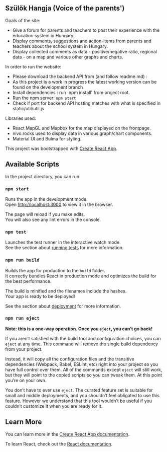 ## Szülők Hangja (Voice of the parents')


Goals of the site:

- Give a forum for parents and teachers to post their experience with the education system in Hungary.
- Display comments, suggestions and action-items from parents and teachers about the school system in Hungary.
- Display collected comments as data - positive/negative ratio, regional data - on a map and various other graphs and charts.


In order to run the website:

- Please download the backend API from (and follow readme.md) :
- As this project is a work in progress the latest working version can be found on the development branch
- Install dependencies : run  `npm install' from project root.
- Run the npm server:  `npm start`
- Check if port for backend API hosting matches with what is specified in static/util/util.js


Libraries used:

- React MapGL and Mapbox for the map displayed on the frontpage.
- nivo.rocks used to display data in various graph/chart components.
- Material UI and Bulma for styling.



This project was bootstrapped with [Create React App](https://github.com/facebook/create-react-app).

## Available Scripts

In the project directory, you can run:

### `npm start`

Runs the app in the development mode.<br />
Open [http://localhost:3000](http://localhost:3000) to view it in the browser.

The page will reload if you make edits.<br />
You will also see any lint errors in the console.

### `npm test`

Launches the test runner in the interactive watch mode.<br />
See the section about [running tests](https://facebook.github.io/create-react-app/docs/running-tests) for more information.

### `npm run build`

Builds the app for production to the `build` folder.<br />
It correctly bundles React in production mode and optimizes the build for the best performance.

The build is minified and the filenames include the hashes.<br />
Your app is ready to be deployed!

See the section about [deployment](https://facebook.github.io/create-react-app/docs/deployment) for more information.

### `npm run eject`

**Note: this is a one-way operation. Once you `eject`, you can’t go back!**

If you aren’t satisfied with the build tool and configuration choices, you can `eject` at any time. This command will remove the single build dependency from your project.

Instead, it will copy all the configuration files and the transitive dependencies (Webpack, Babel, ESLint, etc) right into your project so you have full control over them. All of the commands except `eject` will still work, but they will point to the copied scripts so you can tweak them. At this point you’re on your own.

You don’t have to ever use `eject`. The curated feature set is suitable for small and middle deployments, and you shouldn’t feel obligated to use this feature. However we understand that this tool wouldn’t be useful if you couldn’t customize it when you are ready for it.

## Learn More

You can learn more in the [Create React App documentation](https://facebook.github.io/create-react-app/docs/getting-started).

To learn React, check out the [React documentation](https://reactjs.org/).
